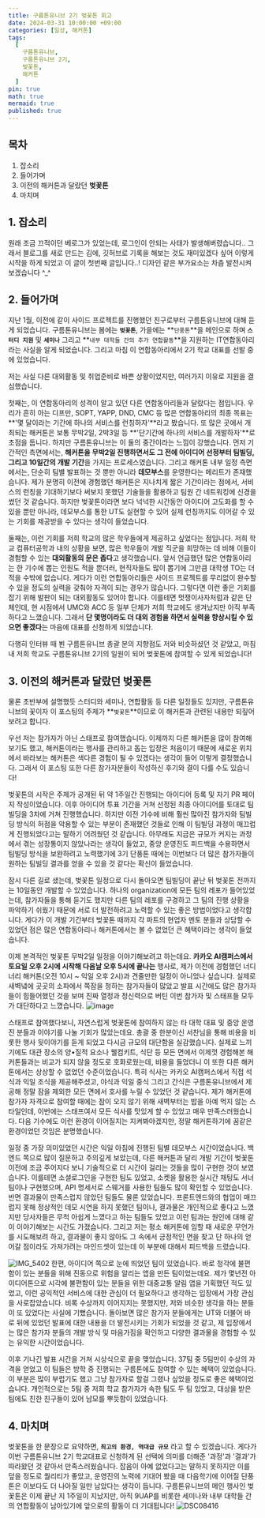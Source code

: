 ```yaml
---
title: 구름톤유니브 2기 벚꽃톤 회고
date: 2024-03-31 10:00:00 +09:00
categories: [일상, 해커톤]
tags:
  [
    구름톤유니브,
    구름톤유니브 2기,
    벚꽃톤,
    해커톤
  ]
pin: true
math: true
mermaid: true
published: true
---
```


## 목차
1. 잡소리
2. 들어가며
3. 이전의 해커톤과 달랐던 **벚꽃톤**
4. 마치며

## 1. 잡소리
원래 조금 끄적이던 베로그가 있었는데, 로그인이 안되는 사태가 발생해버렸습니다.. 그래서 블로그를 새로 만드는 김에, 깃허브로 기록을 해보는 것도 재미있겠다 싶어 이렇게 시작을 하게 되었고 이 글이 첫번째 글입니다..! 디자인 같은 부가요소는 차츰 발전시켜보겠습니다 ^_^

## 2. 들어가며
지난 1월, 이전에 같이 사이드 프로젝트를 진행했던 친구로부터 구름톤유니브에 대해 듣게 되었습니다.
구름톤유니브는 봄에는 **`벚꽃톤`**, 가을에는 **`단풍톤`**을 메인으로 하며 **`스터디 지원`** 및 **`세미나`** 그리고 **`내부 대학들 간의 추가 연합활동`**을 지원하는 IT연합동아리라는 사실을 알게 되었습니다. 그리고 마침 이 연합동아리에서 2기 학교 대표를 선발 중에 있었습니다.

저는 사실 다른 대외활동 및 취업준비로 바쁜 상황이었지만, 여러가지 이유로 지원을 결심했습니다.

첫째는, 이 연합동아리의 성격이 알고 있던 다른 연합동아리들과 달랐다는 점입니다.
우리가 흔히 아는 디프만, SOPT, YAPP, DND, CMC 등 많은 연합동아리의 최종 목표는 **'몇 달이라는 기간에 하나의 서비스를 런칭하자'**라고 봤습니다. 또 많은 곳에서 개최되는 해커톤은 보통 무박2일, 2박3일 등 **'단기간에 하나의 서비스를 개발하자'**로 초점을 둡니다. 하지만 구름톤유니브는 이 둘의 중간이라는 느낌이 강했습니다. 먼저 기간적인 측면에서는, **해커톤을 무박2일 진행하면서도 그 전에 아이디어 선정부터 팀빌딩, 그리고 10일간의 개발 기간**을 가지는 프로세스였습니다. 그리고 해커톤 내부 일정 측면에서는, 단순히 팀별 발표하는 것 뿐만 아니라 **데모부스**를 운영한다는 메리트가 존재했습니다. 제가 분명히 이전에 경험했던 해커톤은 지나치게 짧은 기간이라는 점에서, 서비스의 런칭을 기대하기보다 써보지 못했던 기술들을 활용하고 팀원 간 네트워킹에 신경을 썼던 것 같습니다. 하지만 벚꽃톤이라면 보다 넉넉한 시간동안 아이디어 고도화를 할 수 있을 뿐만 아니라, 데모부스를 통한 UT도 실현할 수 있어 실제 런칭까지도 이어갈 수 있는 기회를 제공받을 수 있다는 생각이 들었습니다.

둘째는, 이런 기회를 저희 학교의 많은 학우들에게 제공하고 싶었다는 점입니다.
저희 학교 컴퓨터공학과 내의 상황을 보면, 많은 학우들이 개발 직군을 희망하는 데 비해 이들이 경험할 수 있는 **대외활동의 문은 좁다**고 생각했습니다. 앞서 언급했던 많은 연합동아리는 한 기수에 뽑는 인원도 적을 뿐더러, 현직자들도 많이 뽑기에 그만큼 대학생 TO는 더 적을 수밖에 없습니다. 게다가 이런 연합동아리들은 사이드 프로젝트를 무리없이 완수할 수 있을 정도의 실력을 갖춰야 자격이 되는 경우가 많습니다. 그렇다면 이런 좋은 기회를 잡기 위해 발판이 되는 대외활동도 있어야 합니다. 이를테면 멋쟁이사자처럼과 같은 단체인데, 현 시점에서 UMC와 ACC 등 일부 단체가 저희 학교에도 생겨났지만 아직 부족하다고 느꼈습니다. 그래서 **단 몇명이라도 더 대외 경험을 하면서 실력을 향상시킬 수 있으면 좋겠다**는 마음에 대표를 신청하게 되었습니다.

다행히 인터뷰 때 뵌 구름톤유니브 총괄 분의 지향점도 저와 비슷하셨던 것 같았고, 마침내 저희 학교도 구름톤유니브 2기의 일원이 되어 벚꽃톤에 참여할 수 있게 되었습니다!

## 3. 이전의 해커톤과 달랐던 **벚꽃톤**
물론 초반부에 설명했듯 스터디와 세미나, 연합활동 등 다른 일정들도 있지만, 구름톤유니브의 꽃이자 이 포스팅의 주제가 **`벚꽃톤`**이므로 이 해커톤과 관련된 내용만 되짚어보려고 합니다.

우선 저는 참가자가 아닌 스태프로 참여했습니다. 이제까지 다른 해커톤을 많이 참여해보기도 했고, 해커톤이라는 행사를 관리하고 돕는 입장은 처음이기 때문에 새로운 위치에서 바라보는 해커톤은 색다른 경험이 될 수 있겠다는 생각이 들어 이렇게 결정했습니다. 그래서 이 포스팅 또한 다른 참가자분들이 작성하신 후기와 결이 다를 수도 있습니다!

벚꽃톤의 시작은 주제가 공개된 뒤 약 1주일간 진행되는 아이디어 등록 및 자기 PR 페이지 작성이었습니다. 이후 아이디어 투표 기간을 거쳐 선정된 최종 아이디어를 토대로 팀빌딩을 3차에 거쳐 진행했습니다. 하지만 이전 기수에 비해 훨씬 많아진 참가자와 팀빌딩 방식의 허점을 악용할 수 있는 부분이 존재했던 것들로 인해 이 팀빌딩 과정이 매끄럽게 진행되었다고는 말하기 어려웠던 것 같습니다. 아무래도 지금은 규모가 커지는 과정에서 겪는 성장통이지 않았나라는 생각이 들었고, 중앙 운영진도 피드백을 수용하면서 팀빌딩 방식을 보완하려고 노력했기에 3기 단풍톤 때에는 이번보다 더 많은 참가자들이 원하는 팀빌딩 결과를 얻을 수 있을 것 같다는 확신이 들었습니다.

잠시 다른 길로 샜는데, 벚꽃톤 일정으로 다시 돌아오면 팀빌딩이 끝난 뒤 벚꽃톤 전까지는 10일동안 개발할 수 있었습니다. 하나의 organization에 모든 팀의 레포가 들어있었는데, 참가자들을 통해 듣기도 했지만 다른 팀의 레포를 구경하고 그 팀의 진행 상황을 파악하기 쉬웠기 때문에 서로 더 발전하려고 노력할 수 있는 좋은 방법이었다고 생각합니다. 게다가 이 개발 기간부터 벚꽃톤 때까지 각 파트의 현업자 멘토 분들과 상담할 수 있었던 점은 많은 연합동아리나 해커톤에서는 볼 수 없었던 큰 혜택이라는 생각이 들었습니다.

이제 본격적인 벚꽃톤 무박2일 일정을 이야기해보려고 하는데요. **카카오 AI캠퍼스에서 토요일 오후 2시에 시작해 다음날 오후 5시에 끝나는** 행사로, 제가 이전에 경험했던 너디너리 해커톤(오전 10시 ~ 익일 오후 2시)과 견줄만한 일정이 아니었나 싶습니다. 실제로 새벽녘에 곳곳의 소파에서 쪽잠을 청하는 참가자들이 많았고 발표 시간에도 많은 참가자들이 힘들어했던 것을 보며 진짜 열정과 정신력으로 버틴 이번 참가자 및 스태프들 모두가 대단하다고 느꼈습니다.
![image](https://github.com/Ji-Un-Gil/butterfly-blog.github.io/assets/90232934/d8e5315d-9eb2-4ab5-8ab0-cc30a03925cf)

스태프로 참여했다보니, 자연스럽게 벚꽃톤에 참여하지 않는 타 대학 대표 및 중앙 운영진 분들과 이야기를 나눌 기회가 많았는데요. 총괄 중 한분이신 서찬님을 통해 비용을 비롯한 행사 뒷이야기를 듣게 되었고 다시금 규모의 대단함을 실감했습니다. 실제로 느끼기에도 대관 장소의 양•질적 요소나 웰컴키트, 식단 등 모든 면에서 이제껏 경험해본 해커톤들과는 비교가 되지 않을 정도로 호화로웠는데, 비용을 들었더니 이 또한 다른 해커톤에서는 상상할 수 없었던 수준이었습니다. 특히 식사는 카카오 AI캠퍼스에서 직접 석식과 익일 조식을 제공해주셨고, 야식과 익일 중식 그리고 간식은 구름톤유니브에서 제공해 정말 잠을 제외한 모든 면에서 호사를 누릴 수 있었던 것 같습니다. 제가 해커톤에 참가자 자격으로 참여할 때에는 잠이 오지 않기 위해 새벽부터는 밥을 아예 먹지 않는 스타일인데, 이번에는 스태프여서 모든 식사를 맛있게 할 수 있었고 매우 만족스러웠습니다. 다음 기수에도 이런 환경이 이어질지는 지켜봐야겠지만, 정말 해커톤하기에 꿈같은 환경이었던 것임은 분명했습니다.

일정 중 가장 의미있었던 시간은 익일 아침에 진행된 팀별 데모부스 시간이었습니다. 백엔드 쪽으로 많이 질문하고 주의깊게 보았는데, 다른 해커톤과 달리 개발 기간이 벚꽃톤 이전에 조금 주어지다 보니 기술적으로 더 시간이 걸리는 것들을 많이 구현한 것이 보였습니다. 이를테면 소셜로그인을 구현한 팀도 있었고, 소켓을 활용한 실시간 채팅도 서너팀이나 구현했으며, API 명세서로 스웨거를 사용한 팀들도 많이 확인할 수 있었습니다.
반면 결과물이 만족스럽지 않았던 팀들도 물론 있었습니다. 프론트엔드와의 협업이 매끄럽지 못해 정상적인 데모 시연을 하지 못했던 팀이나, 결과물은 개인적으로 좋다고 느꼈지만 당사자들은 무척 아쉽게 느꼈다고 하는 팀들도 있었고 이런 팀과는 원인에 대해 같이 이야기해보는 시간도 가졌습니다. 그리고 저는 평소 해커톤에 임할 때 새로운 무언가를 시도해보려 하고, 결과물이 좋지 않아도 그 속에서 긍정적인 면을 찾고 단 하나의 얻어갈 점이라도 가져가려는 마인드셋이 있는데 이 부분에 대해서 피드백을 드렸습니다.

![IMG_5402](https://github.com/Ji-Un-Gil/butterfly-blog.github.io/assets/90232934/2003d43f-946e-489b-8e96-2a0e47741aef)
한편, 아이디어 쪽으로 눈에 띄었던 팀이 있었습니다. 바로 청각에 불편함이 있는 분들을 위해 진동으로 위험을 알리는 앱을 만든 팀이었는데요. 제가 몇년전 아이디어톤으로 시각에 불편함이 있는 분들을 위한 대중교통 알림 앱을 기획했던 적도 있었고, 이런 공익적인 서비스에 대한 관심이 더 필요하다고 생각하는 입장에서 가장 관심을 사로잡았습니다. 비록 수상까지 이어지지는 못했지만, 저와 비슷한 생각을 하는 분들이 또 있었다는 사실에 기뻤습니다.
돌아보면 많은 참가자 분들에게는 UT와 더불어 바로 뒤에 있었던 발표에 대한 내용을 더 발전시키는 기회가 되었을 것 같고, 제 입장에서는 많은 참가자 분들의 개발 방식 및 마음가짐을 확인하고 다양한 결과물을 경험할 수 있는 유익한 시간이었습니다.

이후 기나긴 발표 시간을 거쳐 시상식으로 끝을 맺었습니다. 37팀 중 5팀만이 수상의 자격을 얻었고 이 팀들은 방학 중 진행되는 구름톤에도 참여할 수 있는 혜택이 있었습니다. 이 부분은 많이 부럽기도 했고 그냥 참가자로 할걸 그랬나 싶었을 정도로 좋은 혜택이었습니다. 개인적으로는 5팀 중 저희 학교 참가자가 속한 팀도 두 팀 있었고, 대상을 받은 팀에도 친한 친구들이 있어 남모를 뿌듯함이 있었습니다.

## 4. 마치며
벚꽃톤을 한 문장으로 요약하면, **`최고의 환경, 역대급 규모`** 라고 할 수 있겠습니다. 게다가 이번 구름톤유니브 2기 학교대표로 신청하게 된 선택에 의미를 더해준 '과정'과 '결과'가 따라왔던 것 같아서 만족스러웠습니다. 잡음이 아예 없었다고는 말하지 못하지만 이를 덮을 정도로 퀄리티가 좋았고, 운영진의 노력에 기대어 봤을 때 다음학기에 이어질 단풍톤은 이보다도 더 나아질 일만 남았다는 생각이 듭니다. 구름톤유니브의 메인 행사인 벚꽃톤은 이제 끝난 지 1주일이 지났지만, 아직 9UAP를 비롯한 세미나와 내부 대학들 간의 연합활동이 남아있기에 앞으로의 활동이 더 기대됩니다!
![DSC08416](https://github.com/Ji-Un-Gil/butterfly-blog.github.io/assets/90232934/f2ddef91-7335-477e-8a94-6e1d84b96b97)